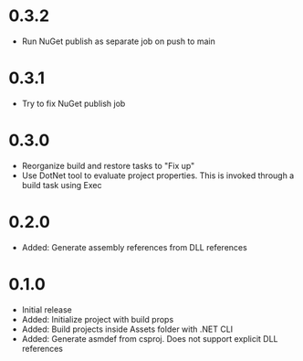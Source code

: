 # 0.3.2
- Run NuGet publish as separate job on push to main

# 0.3.1
- Try to fix NuGet publish job

# 0.3.0
- Reorganize build and restore tasks to "Fix up"
- Use DotNet tool to evaluate project properties. This is invoked through a build task using Exec

# 0.2.0
- Added: Generate assembly references from DLL references

# 0.1.0
- Initial release
- Added: Initialize project with build props
- Added: Build projects inside Assets folder with .NET CLI
- Added: Generate asmdef from csproj. Does not support explicit DLL references

